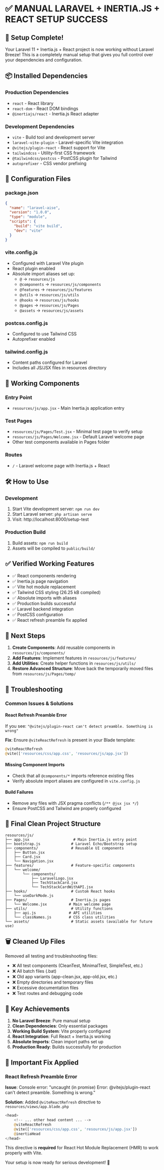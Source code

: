 # ✅ MANUAL LARAVEL + INERTIA.JS + REACT SETUP SUCCESS

## 🎉 Setup Complete!

Your Laravel 11 + Inertia.js + React project is now working without Laravel Breeze! This is a completely manual setup that gives you full control over your dependencies and configuration.

## 📦 Installed Dependencies

### Production Dependencies
- `react` - React library
- `react-dom` - React DOM bindings
- `@inertiajs/react` - Inertia.js React adapter

### Development Dependencies
- `vite` - Build tool and development server
- `laravel-vite-plugin` - Laravel-specific Vite integration
- `@vitejs/plugin-react` - React support for Vite
- `tailwindcss` - Utility-first CSS framework
- `@tailwindcss/postcss` - PostCSS plugin for Tailwind
- `autoprefixer` - CSS vendor prefixing

## 🔧 Configuration Files

### package.json
```json
{
  "name": "laravel-aise",
  "version": "1.0.0",
  "type": "module",
  "scripts": {
    "build": "vite build",
    "dev": "vite"
  }
}
```

### vite.config.js
- Configured with Laravel Vite plugin
- React plugin enabled
- Absolute import aliases set up:
  - `@` → `resources/js`
  - `@components` → `resources/js/components`
  - `@features` → `resources/js/features`
  - `@utils` → `resources/js/utils`
  - `@hooks` → `resources/js/hooks`
  - `@pages` → `resources/js/Pages`
  - `@assets` → `resources/js/assets`

### postcss.config.js
- Configured to use Tailwind CSS
- Autoprefixer enabled

### tailwind.config.js
- Content paths configured for Laravel
- Includes all JS/JSX files in resources directory

## 🚀 Working Components

### Entry Point
- `resources/js/app.jsx` - Main Inertia.js application entry

### Test Pages
- `resources/js/Pages/Test.jsx` - Minimal test page to verify setup
- `resources/js/Pages/Welcome.jsx` - Default Laravel welcome page
- Other test components available in Pages folder

### Routes
- `/` - Laravel welcome page with Inertia.js + React

## 🛠️ How to Use

### Development
1. Start Vite development server: `npm run dev`
2. Start Laravel server: `php artisan serve`
3. Visit: http://localhost:8000/setup-test

### Production Build
1. Build assets: `npm run build`
2. Assets will be compiled to `public/build/`

## ✅ Verified Working Features

- ✅ React components rendering
- ✅ Inertia.js page navigation
- ✅ Vite hot module replacement
- ✅ Tailwind CSS styling (26.25 kB compiled)
- ✅ Absolute imports with aliases
- ✅ Production builds successful
- ✅ Laravel backend integration
- ✅ PostCSS configuration
- ✅ React refresh preamble fix applied

## 🔄 Next Steps

1. **Create Components**: Add reusable components in `resources/js/components/`
2. **Add Features**: Implement features in `resources/js/features/`
3. **Add Utilities**: Create helper functions in `resources/js/utils/`
4. **Restore Advanced Structure**: Move back the temporarily moved files from `resources/js/Pages/temp/`

## 🐛 Troubleshooting

### Common Issues & Solutions

#### React Refresh Preamble Error
If you see: `"@vitejs/plugin-react can't detect preamble. Something is wrong"`

**Fix**: Ensure `@viteReactRefresh` is present in your Blade template:
```php
@viteReactRefresh
@vite(['resources/css/app.css', 'resources/js/app.jsx'])
```

#### Missing Component Imports
- Check that all `@components/*` imports reference existing files
- Verify absolute import aliases are configured in `vite.config.js`

#### Build Failures
- Remove any files with JSX pragma conflicts (`/** @jsx jsx */`)
- Ensure PostCSS and Tailwind are properly configured

## 📁 Final Clean Project Structure

```
resources/js/
├── app.jsx                    # Main Inertia.js entry point
├── bootstrap.js              # Laravel Echo/Bootstrap setup
├── components/               # Reusable UI components
│   ├── Button.jsx
│   ├── Card.jsx
│   └── Navigation.jsx
├── features/                 # Feature-specific components
│   └── welcome/
│       └── components/
│           ├── LaravelLogo.jsx
│           ├── TechStackCard.jsx
│           └── TechStackCardWithAPI.jsx
├── hooks/                    # Custom React hooks
│   └── useDarkMode.js
├── Pages/                    # Inertia.js pages
│   └── Welcome.jsx          # Main welcome page
├── utils/                    # Utility functions
│   ├── api.js               # API utilities
│   └── classNames.js        # CSS class utilities
└── assets/                   # Static assets (available for future use)
```

## 🗑️ Cleaned Up Files

Removed all testing and troubleshooting files:
- ❌ All test components (CleanTest, MinimalTest, SimpleTest, etc.)
- ❌ All batch files (.bat)
- ❌ Old app variants (app-clean.jsx, app-old.jsx, etc.)
- ❌ Empty directories and temporary files
- ❌ Excessive documentation files
- ❌ Test routes and debugging code

## 🎯 Key Achievements

1. **No Laravel Breeze**: Pure manual setup
2. **Clean Dependencies**: Only essential packages
3. **Working Build System**: Vite properly configured
4. **React Integration**: Full React + Inertia.js working
5. **Absolute Imports**: Clean import paths set up
6. **Production Ready**: Builds successfully for production

## 🐛 Important Fix Applied

### React Refresh Preamble Error
**Issue**: Console error: "uncaught (in promise) Error: @vitejs/plugin-react can't detect preamble. Something is wrong."

**Solution**: Added `@viteReactRefresh` directive to `resources/views/app.blade.php`

```php
<head>
    <!-- ... other head content ... -->
    @viteReactRefresh
    @vite(['resources/css/app.css', 'resources/js/app.jsx'])
    @inertiaHead
</head>
```

This directive is **required** for React Hot Module Replacement (HMR) to work properly with Vite.

Your setup is now ready for serious development! 🚀
